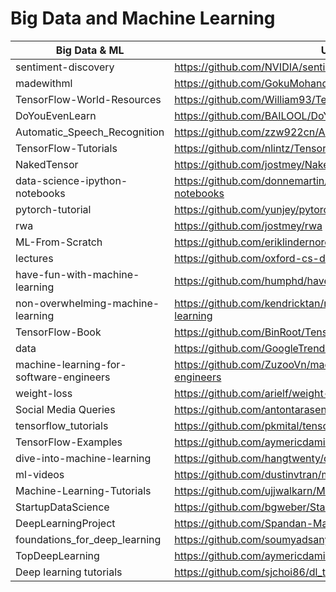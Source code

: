 # Big Data and Machine Learning

| Big Data & ML  |                          URL                                                             |
|----------|------------------------------------------------------------------------------------------------|
|sentiment-discovery|https://github.com/NVIDIA/sentiment-discovery|
|madewithml|https://github.com/GokuMohandas/madewithml|
|TensorFlow-World-Resources|https://github.com/William93/TensorFlow-World-Resources|
|DoYouEvenLearn|https://github.com/BAILOOL/DoYouEvenLearn|
|Automatic_Speech_Recognition|https://github.com/zzw922cn/Automatic_Speech_Recognition|
|TensorFlow-Tutorials|https://github.com/nlintz/TensorFlow-Tutorials|
|NakedTensor|https://github.com/jostmey/NakedTensor|
|data-science-ipython-notebooks|https://github.com/donnemartin/data-science-ipython-notebooks|
|pytorch-tutorial|https://github.com/yunjey/pytorch-tutorial|
|rwa|https://github.com/jostmey/rwa|
|ML-From-Scratch|https://github.com/eriklindernoren/ML-From-Scratch|
|lectures|https://github.com/oxford-cs-deepnlp-2017/lectures|
|have-fun-with-machine-learning|https://github.com/humphd/have-fun-with-machine-learning|
|non-overwhelming-machine-learning|https://github.com/kendricktan/non-overwhelming-machine-learning|
|TensorFlow-Book|https://github.com/BinRoot/TensorFlow-Book|
|data|https://github.com/GoogleTrends/data|
|machine-learning-for-software-engineers|https://github.com/ZuzooVn/machine-learning-for-software-engineers|
|weight-loss|https://github.com/arielf/weight-loss|
|Social Media Queries|https://github.com/antontarasenko/smq|
|tensorflow_tutorials|https://github.com/pkmital/tensorflow_tutorials|
|TensorFlow-Examples|https://github.com/aymericdamien/TensorFlow-Examples|
|dive-into-machine-learning|https://github.com/hangtwenty/dive-into-machine-learning|
|ml-videos|https://github.com/dustinvtran/ml-videos|
|Machine-Learning-Tutorials|https://github.com/ujjwalkarn/Machine-Learning-Tutorials|
|StartupDataScience|https://github.com/bgweber/StartupDataScience|
|DeepLearningProject|https://github.com/Spandan-Madan/DeepLearningProject|
|foundations_for_deep_learning|https://github.com/soumyadsanyal/foundations_for_deep_learning|
|TopDeepLearning|https://github.com/aymericdamien/TopDeepLearning|
|Deep learning tutorials|https://github.com/sjchoi86/dl_tutorials|

